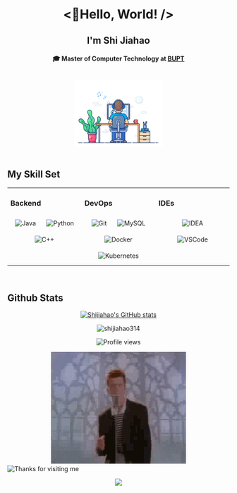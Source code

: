 <h1 align="center"><👋Hello, World! /></h1>
<h2 align="center">I'm Shi Jiahao</h2>
<h4 align="center">

🎓 Master of Computer Technology at [BUPT](http://scs.bupt.edu.cn/)

</h4>

<br/>  

<div align="center"><img src="images/dev-working.gif" width="40%"></div>

<br/>  

## My Skill Set

<table><tr><td valign="top" width="33%">

### Backend

<div align="center">  
<img style="margin: 10px" alt="Java" src="https://img.shields.io/badge/java-%23ED8B00.svg?style=for-the-badge&logo=openjdk&logoColor=white" height="40" /> 
<img style="margin: 10px" alt="Python" src="https://img.shields.io/badge/python-3670A0?style=for-the-badge&logo=python&logoColor=ffdd54" height="40" /> 
<img style="margin: 10px" alt="C++" src="https://img.shields.io/badge/c++-%2300599C.svg?style=for-the-badge&logo=c%2B%2B&logoColor=white" height="40" /> 
</div></td><td valign="top" width="33%">

### DevOps

<div align="center">
<img style="margin: 10px" alt="Git" src="https://img.shields.io/badge/git-%23F05033.svg?style=for-the-badge&logo=git&logoColor=white" height="40" /> 
<img style="margin: 10px" alt="MySQL" src="https://img.shields.io/badge/mysql-%2300f.svg?style=for-the-badge&logo=mysql&logoColor=white" height="40" /> 
<img style="margin: 10px" alt="Docker" src="https://img.shields.io/badge/docker-%230db7ed.svg?style=for-the-badge&logo=docker&logoColor=white" height="40" /> 
<img style="margin: 10px" alt="Kubernetes" src="https://img.shields.io/badge/kubernetes-%23326ce5.svg?style=for-the-badge&logo=kubernetes&logoColor=white" height="40" /> 
</div></td><td valign="top" width="33%">

### IDEs

<div align="center">
<img style="margin: 10px" alt="IDEA" src="https://img.shields.io/badge/IntelliJIDEA-000000.svg?style=for-the-badge&logo=intellij-idea&logoColor=white" height="40" /> 
<img style="margin: 10px" alt="VSCode" src="https://img.shields.io/badge/Visual%20Studio%20Code-0078d7.svg?style=for-the-badge&logo=visual-studio-code&logoColor=white" height="40" /> 
</div></td></tr></table>

<br/>

## Github Stats

<div align="center">

[![Shijiahao's GitHub stats](https://github-readme-stats.vercel.app/api?username=shijiahao314)](https://github.com/anuraghazra/github-readme-stats)

<img width="50%" src="https://github-readme-streak-stats.herokuapp.com/?user=shijiahao314&theme=tokyonight" alt="shijiahao314" />

![Profile views](https://komarev.com/ghpvc/?username=shijiahao314e&label=Profile+views&color=blue)

</div>

<div align="center"><img src="images/dancing.gif"></div>
<img height="120" alt="Thanks for visiting me" width="100%" src="https://raw.githubusercontent.com/BrunnerLivio/brunnerlivio/master/images/marquee.svg" />
<p align="center"><img src="https://capsule-render.vercel.app/api?type=waving&color=gradient&height=60&section=footer&width=100"/></p>